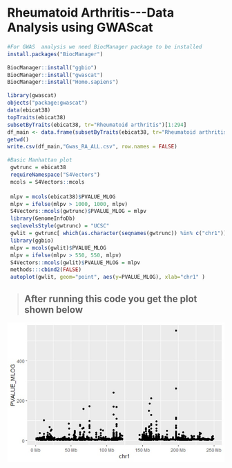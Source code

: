 # Rheumatoid Arthritis---Data Analysis using  GWAScat

```r
#For GWAS  analysis we need BiocManager package to be installed 
install.packages("BiocManager")
```

```r
BiocManager::install("ggbio")
BiocManager::install("gwascat")
BiocManager::install("Homo.sapiens")
```

```r
library(gwascat)
objects("package:gwascat")
data(ebicat38)
topTraits(ebicat38)
subsetByTraits(ebicat38, tr="Rheumatoid arthritis")[1:294]
df_main <- data.frame(subsetByTraits(ebicat38, tr="Rheumatoid arthritis")[1:294])
getwd()
write.csv(df_main,"Gwas_RA_ALL.csv", row.names = FALSE)
```

```r
#Basic Manhattan plot
 gwtrunc = ebicat38
 requireNamespace("S4Vectors")
 mcols = S4Vectors::mcols

 mlpv = mcols(ebicat38)$PVALUE_MLOG
 mlpv = ifelse(mlpv > 1000, 1000, mlpv)
 S4Vectors::mcols(gwtrunc)$PVALUE_MLOG = mlpv
 library(GenomeInfoDb)
 seqlevelsStyle(gwtrunc) = "UCSC"
 gwlit = gwtrunc[ which(as.character(seqnames(gwtrunc)) %in% c("chr1")) ]
 library(ggbio)
 mlpv = mcols(gwlit)$PVALUE_MLOG
 mlpv = ifelse(mlpv > 550, 550, mlpv)
 S4Vectors::mcols(gwlit)$PVALUE_MLOG = mlpv
 methods:::cbind2(FALSE)
 autoplot(gwlit, geom="point", aes(y=PVALUE_MLOG), xlab="chr1" )
```

> ## After running this code you get the plot shown below

![Rheumatoid Arthritis markers present at  human chromosome 1 ](.gitbook/assets/chr1.jpg)

## 

### 


